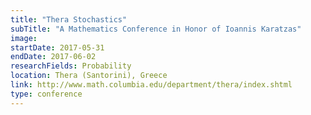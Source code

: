 ```yaml
---
title: "Thera Stochastics"
subTitle: "A Mathematics Conference in Honor of Ioannis Karatzas"
image:
startDate: 2017-05-31
endDate: 2017-06-02
researchFields: Probability
location: Thera (Santorini), Greece
link: http://www.math.columbia.edu/department/thera/index.shtml
type: conference
---
```

